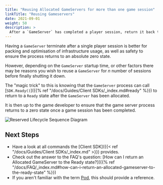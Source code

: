 ```yaml
---
title: "Reusing Allocated GameServers for more than one game session"
linkTitle: "Reusing Gameservers"
date: 2021-09-01
weight: 50
description: >
  After a `GameServer` has completed a player session, return it back to the pool of Ready `GameServers` for reuse. 
---
```


Having a `GameServer` terminate after a single player session is better for packing and optimisation of 
infrastructure usage, as well as safety to ensure the process returns to an absolute zero state.

However, depending on the `GameServer` startup time, or other factors there may be reasons you wish to reuse a 
`GameServer` for _n_ number of sessions before finally shutting it down.

The "magic trick" to this is knowing that the `GameServer` process can call 
[`SDK.Ready()`]({{% ref "/docs/Guides/Client SDKs/_index.md#ready" %}}) to return to a `Ready` 
state after the `GameServer` has been allocated. 

It is then up to the game developer to ensure that the game server process returns to a zero state once a game 
session has been completed. 

![Reserved Lifecycle Sequence Diagram](../../../diagrams/reusing-gameservers.puml.png)

## Next Steps

- Have a look at all commands the [Client SDK]({{< ref "/docs/Guides/Client SDKs/_index.md" >}}) provides.
- Check out the answer to the FAQ's question:
  [How can I return an Allocated GameServer to the Ready state?]({{% ref "/docs/FAQ/_index.md#how-can-i-return-an-allocated-gameserver-to-the-ready-state" %}})
- If you aren't familiar with the term [Pod](https://kubernetes.io/docs/concepts/workloads/pods/pod/), this should
  provide a reference.
